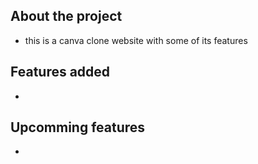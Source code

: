 ## About the project
- this is a canva clone website with some of its features
## Features added
- 

## Upcomming features
- 


